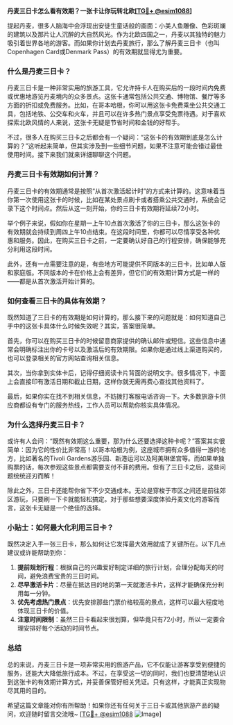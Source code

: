 **丹麦三日卡怎么看有效期？一张卡让你玩转北欧[[TG💪+ @esim1088](https://t.me/s/esim1088)]**

提起丹麦，很多人脑海中会浮现出安徒生童话般的画面：小美人鱼雕像、色彩斑斓的建筑以及那片让人沉醉的大自然风光。作为北欧四国之一，丹麦以其独特的魅力吸引着世界各地的游客。而如果你计划去丹麦旅行，那么了解丹麦三日卡（也叫Copenhagen Card或Denmark Pass）的有效期就显得尤为重要。

### 什么是丹麦三日卡？

丹麦三日卡是一种非常实用的旅游工具，它允许持卡人在购买后的一段时间内免费或优惠地游览丹麦境内的众多景点。这张卡通常包括公共交通、博物馆、餐厅等多方面的折扣或免费服务。比如，在哥本哈根，你可以用这张卡免费乘坐公共交通工具，包括地铁、公交车和火车，并且可以在许多热门景点享受免票待遇。对于喜欢探索北欧风情的人来说，这张卡无疑是节省时间和金钱的好帮手。

不过，很多人在购买三日卡之后都会有一个疑问：“这张卡的有效期到底是怎么计算的？”这听起来简单，但其实涉及到一些细节问题，如果不注意可能会错过最佳使用时间。接下来我们就来详细聊聊这个问题。

### 丹麦三日卡有效期如何计算？

丹麦三日卡的有效期通常是按照“从首次激活起计时”的方式来计算的。这意味着当你第一次使用这张卡的时候，比如在某处景点刷卡或者搭乘公共交通时，系统会记录下这个时间点。然后从这一刻开始，你的三日卡有效期将延续72小时。

举个例子来说，假如你在星期一上午10点首次激活了你的三日卡，那么这张卡的有效期就会持续到周四上午10点结束。在这段时间里，你都可以尽情享受各种优惠和服务。因此，在购买三日卡之前，一定要确认好自己的行程安排，确保能够充分利用这段时间。

此外，还有一点需要注意的是，有些地方可能提供不同版本的三日卡，比如单人版和家庭版。不同版本的卡在价格上会有差异，但它们的有效期计算方式是一样的——都是从首次激活开始计算的。

### 如何查看三日卡的具体有效期？

既然知道了三日卡的有效期是如何计算的，那么接下来的问题就是：如何知道自己手中的这张卡具体什么时候失效呢？其实，答案很简单。

首先，你可以在购买三日卡的时候留意商家提供的确认邮件或短信。这些信息中通常会明确标注出你的卡号以及激活后的有效期限。如果你是通过线上渠道购买的，也可以登录相关的官方网站查询相关信息。

其次，当你拿到实体卡后，记得仔细阅读卡片背面的说明文字。很多情况下，卡面上会直接印有激活日期和截止日期，这样你就无需再费心查找其他资料了。

最后，如果你实在找不到相关信息，不妨拨打客服电话咨询一下。大多数旅游卡供应商都设有专门的服务热线，工作人员可以帮助你核实具体情况。

### 为什么选择丹麦三日卡？

或许有人会问：“既然有效期这么重要，那为什么还要选择这种卡呢？”答案其实很简单：因为它的性价比非常高！以哥本哈根为例，这座城市拥有众多值得一游的地方，比如著名的Tivoli Gardens游乐园、新港运河以及阿美琳堡宫等。而如果单独购票的话，每次参观这些景点都需要支付不菲的费用。但有了三日卡之后，这些问题统统迎刃而解！

除此之外，三日卡还能帮你省下不少交通成本。无论是穿梭于市区之间还是前往郊区游玩，只要刷一下卡就能轻松搞定。对于那些想要深度体验丹麦文化的游客而言，这张卡无疑是一个绝佳的选择。

### 小贴士：如何最大化利用三日卡？

既然决定入手一张三日卡，那么如何让它发挥最大效用就成了关键所在。以下几点建议或许能帮助到你：

1. **提前规划行程**：根据自己的兴趣爱好制定详细的旅行计划，合理分配每天的时间，避免浪费宝贵的三日时间。
2. **尽早激活卡片**：尽量在抵达目的地的第一天就激活卡片，这样才能确保充分利用每一分钟。
3. **优先考虑热门景点**：优先安排那些门票价格较高的景点，这样可以最大程度地体现三日卡的价值。
4. **注意时间限制**：虽然三日卡看起来很划算，但毕竟只有72小时，所以一定要合理安排好每个活动的时间节点。

### 总结

总的来说，丹麦三日卡是一项非常实用的旅游产品，它不仅能让游客享受到便捷的服务，还能大大降低旅行成本。不过，在享受这一切的同时，我们也要清楚地认识到这张卡的有效期计算方式，并妥善保管好相关凭证。只有这样，才能真正实现物尽其用的目的。

希望这篇文章能对你有所帮助！如果你还有任何关于三日卡或其他旅游产品的疑问，欢迎随时留言交流哦~ [[TG💪+ @esim1088](https://t.me/s/esim1088) ![Image](https://i.postimg.cc/4NQfJmqS/Snipaste-2025-05-13-00-14-12.png)]